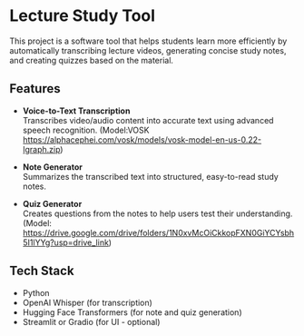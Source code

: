 # Lecture Study Tool

This project is a software tool that helps students learn more efficiently by automatically transcribing lecture videos, generating concise study notes, and creating quizzes based on the material.

## Features

- **Voice-to-Text Transcription**  
  Transcribes video/audio content into accurate text using advanced speech recognition.
  (Model:VOSK https://alphacephei.com/vosk/models/vosk-model-en-us-0.22-lgraph.zip)

- **Note Generator**  
  Summarizes the transcribed text into structured, easy-to-read study notes.

- **Quiz Generator**  
  Creates questions from the notes to help users test their understanding.
  (Model: https://drive.google.com/drive/folders/1N0xvMcOiCkkopFXN0GiYCYsbh5I1lYYg?usp=drive_link)

## Tech Stack

- Python
- OpenAI Whisper (for transcription)
- Hugging Face Transformers (for note and quiz generation)
- Streamlit or Gradio (for UI - optional)

